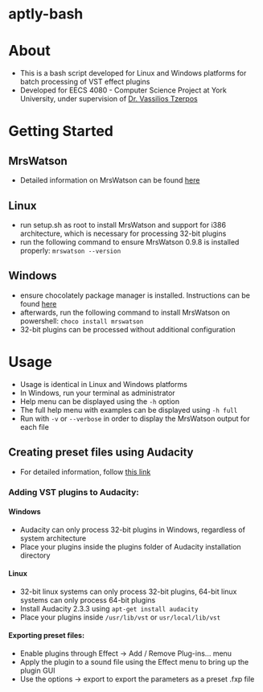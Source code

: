 # aptly-bash

# About
* This is a bash script developed for Linux and Windows platforms for batch processing of VST effect plugins
* Developed for EECS 4080 - Computer Science Project at York University, under supervision of [Dr. Vassilios Tzerpos](http://bil.eecs.yorku.ca/)
# Getting Started
## MrsWatson
* Detailed information on MrsWatson can be found [here](http://teragonaudio.com/MrsWatson.html)
## Linux
* run setup.sh as root to install MrsWatson and support for i386 architecture, which is necessary for processing 32-bit plugins
* run the following command to ensure MrsWatson 0.9.8 is installed properly:
``
mrswatson --version
``

## Windows
* ensure chocolately package manager is installed. Instructions can be found [here](https://chocolatey.org/install) 
* afterwards, run the following command to install MrsWatson on powershell: 
``
choco install mrswatson
``
* 32-bit plugins can be processed without additional configuration

# Usage
* Usage is identical in Linux and Windows platforms
* In Windows, run your terminal as administrator
* Help menu can be displayed using the ``-h`` option
* The full help menu with examples can be displayed using ``-h full``
* Run with ``-v`` or ``--verbose`` in order to display the MrsWatson output for each file

## Creating preset files using Audacity
* For detailed information, follow [this link](https://wiki.audacityteam.org/wiki/VST_Plug-ins)
### Adding VST plugins to Audacity:
#### Windows
* Audacity can only process 32-bit plugins in Windows, regardless of system architecture
* Place your plugins inside the plugins folder of Audacity installation directory
#### Linux
* 32-bit linux systems can only process 32-bit plugins, 64-bit linux systems can only process 64-bit plugins
* Install Audacity 2.3.3 using ``apt-get install audacity``
* Place your plugins inside ``/usr/lib/vst`` or ``usr/local/lib/vst``
#### Exporting preset files:
* Enable plugins through Effect -> Add / Remove Plug-ins... menu
* Apply the plugin to a sound file using the Effect menu to bring up the plugin GUI
* Use the options -> export to export the parameters as a preset .fxp file